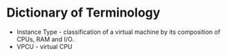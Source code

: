 # Dictionary of Terminology

* Instance Type - classification of a virtual machine by its composition of CPUs, RAM and I/O.
* VPCU - virtual CPU